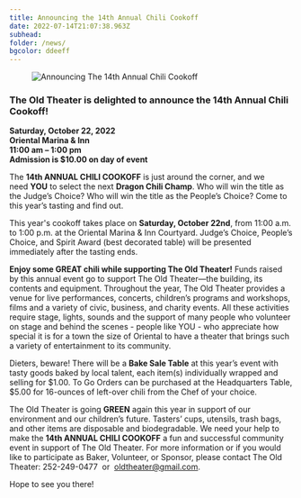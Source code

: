 ```yaml
---
title: Announcing the 14th Annual Chili Cookoff
date: 2022-07-14T21:07:38.963Z
subhead: 
folder: /news/
bgcolor: ddeeff
---
```


<figure>
  <img
    src="/images/news/2019-dragon.webp"
    alt="Announcing The 14th Annual Chili Cookoff"
    loading="lazy"
  />
  <figcaption class="italic">
  </figcaption>
</figure>

### **The Old Theater is delighted to announce the 14th Annual Chili Cookoff!**  
**Saturday, October 22, 2022**    
**Oriental Marina & Inn**    
**11:00 am – 1:00 pm**    
**Admission is $10.00 on day of event**   


The **14th ANNUAL CHILI COOKOFF** is just around the corner, and we need **YOU** to select the next **Dragon Chili Champ**.  Who will win the title as the Judge’s Choice?  Who will win the title as the People’s Choice?  Come to this year’s tasting and find out.  

This year's cookoff takes place on **Saturday, October 22nd**, from 11:00 a.m. to 1:00 p.m. at the Oriental Marina & Inn Courtyard.  Judge’s Choice, People’s Choice, and Spirit Award (best decorated table) will be presented immediately after the tasting ends. 

**Enjoy some GREAT chili while supporting The Old Theater!**  Funds raised by this annual event go to support The Old Theater—the building, its contents and equipment.  Throughout the year, The Old Theater provides a venue for live performances, concerts, children’s programs and workshops, films and a variety of civic, business, and charity events.  All these activities require stage, lights, sounds and the support of many people who volunteer on stage and behind the scenes - people like YOU - who appreciate how special it is for a town the size of Oriental to have a theater that brings such a variety of entertainment to its community. 

Dieters, beware!  There will be a **Bake Sale Table** at this year’s event with tasty goods baked by local talent, each item(s) individually wrapped and selling for $1.00. To Go Orders can be purchased at the Headquarters Table, $5.00 for 16-ounces of left-over chili from the Chef of your choice.

The Old Theater is going **GREEN** again this year in support of our environment and our children’s future.  Tasters’ cups, utensils, trash bags, and other items are disposable and biodegradable. We need your help to make the **14th ANNUAL CHILI COOKOFF** a fun and successful community event in support of The Old Theater.  For more information or if you would like to participate as Baker, Volunteer, or Sponsor, please contact The Old Theater:
252-249-0477  or  oldtheater@gmail.com.

Hope to see you there!